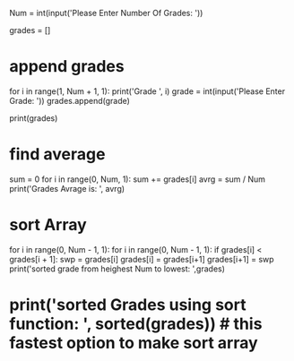 Num = int(input('Please Enter Number Of Grades: '))

grades = []

# append grades
for i in range(1, Num + 1, 1):
    print('Grade ', i)
    grade = int(input('Please Enter Grade: '))
    grades.append(grade)

print(grades)

# find average
sum = 0
for i in range(0, Num, 1):
    sum += grades[i]
    avrg = sum / Num
print('Grades Avrage is: ', avrg)

# sort Array

for i in range(0, Num - 1, 1):
    for i in range(0, Num - 1, 1):
        if grades[i] < grades[i + 1]:
            swp = grades[i]
            grades[i] = grades[i+1]
            grades[i+1] = swp
print('sorted grade from heighest Num to lowest: ',grades)
# print('sorted Grades using sort function: ', sorted(grades)) # this fastest option to make sort array

